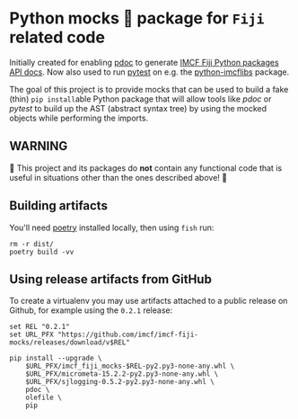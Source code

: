 # Python mocks 🧌 package for `Fiji` related code

Initially created for enabling [pdoc][2] to generate [IMCF Fiji Python packages
API docs][1]. Now also used to run [pytest][4] on e.g. the [python-imcflibs][5]
package.

The goal of this project is to provide mocks that can be used to build a fake
(thin) `pip install`able Python package that will allow tools like *pdoc* or
*pytest* to build up the AST (abstract syntax tree) by using the mocked objects
while performing the imports.

## WARNING

🚫 This project and its packages do **not** contain any functional code that is
useful in situations other than the ones described above! 🚫

## Building artifacts

You'll need [poetry][3] installed locally, then using `fish` run:

```fish
rm -r dist/
poetry build -vv
```

## Using release artifacts from GitHub

To create a virtualenv you may use artifacts attached to a public release on
Github, for example using the `0.2.1` release:

```fish
set REL "0.2.1"
set URL_PFX "https://github.com/imcf/imcf-fiji-mocks/releases/download/v$REL"

pip install --upgrade \
    $URL_PFX/imcf_fiji_mocks-$REL-py2.py3-none-any.whl \
    $URL_PFX/micrometa-15.2.2-py2.py3-none-any.whl \
    $URL_PFX/sjlogging-0.5.2-py2.py3-none-any.whl \
    pdoc \
    olefile \
    pip
```

[1]: https://imcf.one/apidocs/
[2]: https://pdoc.dev
[3]: https://python-poetry.org
[4]: http://pytest.org/
[5]: https://github.com/imcf/python-imcflibs/
